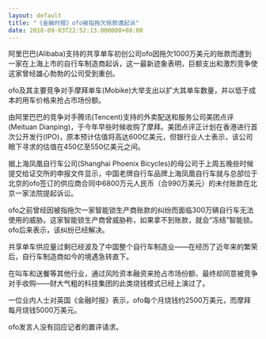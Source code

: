 ```yaml
---
layout: default
title: "《金融时报》ofo被指拖欠账款遭起诉"
date: 2018-09-03T22:52:13.000000+08:00
---
```


阿里巴巴(Alibaba)支持的共享单车初创公司ofo因拖欠1000万美元的账款而遭到一家在上海上市的自行车制造商起诉，这一最新迹象表明，巨额支出和激烈竞争使这家曾经雄心勃勃的公司受到重创。


ofo及其主要竞争对手摩拜单车(Mobike)大举支出以扩大其单车数量，并以低于成本的用车价格来抢占市场份额。


由阿里巴巴的竞争对手腾讯(Tencent)支持的外卖配送和服务公司美团点评(Meituan Dianping)，于今年早些时候收购了摩拜。美团点评正计划在香港进行首次公开发行(IPO)，原本预计估值将高达600亿美元，但银行业人士表示，该公司眼下寻求的估值在450亿至550亿美元之间。


据上海凤凰自行车公司(Shanghai Phoenix Bicycles)的母公司于上周五晚些时候提交给证交所的申报文件显示，中国老牌自行车品牌上海凤凰自行车就与总部位于北京的ofo签订的供应商合同中6800万元人民币（合990万美元）的未付账款在北京一家法院提起诉讼。


ofo之前曾经因被指拖欠一家智能锁生产商账款的纠纷而面临300万辆自行车无法使用的威胁。这家智能锁生产商曾威胁称，如果拿不到账款，就会“冻结”智能锁。ofo后来表示，该纠纷已经解决。


共享单车供应量过剩已经波及了中国整个自行车制造业——在经历了近年来的繁荣后，自行车制造商如今的境遇急转直下。


在叫车和送餐等其他行业，通过风险资本融资来抢占市场份额、最终却同意被竞争对手收购——财大气粗的科技集团的此类烧钱模式已经上演过了。


一位业内人士对英国《金融时报》表示，ofo每个月烧钱约2500万美元，而摩拜每月烧钱5000万美元。


ofo发言人没有回应记者的置评请求。

